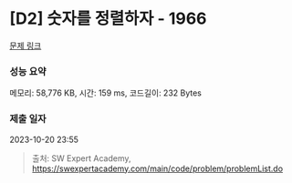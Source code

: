 # [D2] 숫자를 정렬하자 - 1966 

[문제 링크](https://swexpertacademy.com/main/code/problem/problemDetail.do?contestProbId=AV5PrmyKAWEDFAUq) 

### 성능 요약

메모리: 58,776 KB, 시간: 159 ms, 코드길이: 232 Bytes

### 제출 일자

2023-10-20 23:55



> 출처: SW Expert Academy, https://swexpertacademy.com/main/code/problem/problemList.do